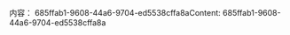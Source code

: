 <span data-ttu-id="6a0dc-101">内容： 685ffab1-9608-44a6-9704-ed5538cffa8a</span><span class="sxs-lookup"><span data-stu-id="6a0dc-101">Content: 685ffab1-9608-44a6-9704-ed5538cffa8a</span></span>